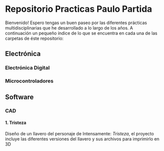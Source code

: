 # Repositorio Practicas Paulo Partida
Bienvenido!
Espero tengas un buen paseo por las diferentes prácticas multidisciplinarias que he desarrollado a lo largo de los años.
A continuación un pequeño índice de lo que se encuentra en cada una de las carpetas de éste repositorio:
## Electrónica
### Electrónica Digital

### Microcontroladores

## Software

### CAD
#### 1. Tristeza
Diseño de un llavero del personaje de Intensamente: *Tristeza*, el proyecto incluye las diferentes versiones del llavero y sus archivos para imprimirlo en 3D
